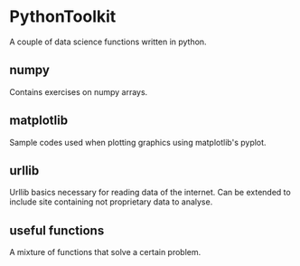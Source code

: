 # PythonToolkit
A couple of data science functions written in python.

## numpy
Contains exercises on numpy arrays.

## matplotlib
Sample codes used when plotting graphics using matplotlib's pyplot.

## urllib
Urllib basics necessary for reading data of the internet. Can be extended to include site containing
not proprietary data to analyse.

## useful functions
A mixture of functions that solve a certain problem.
